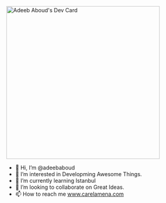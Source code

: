 <a href="https://app.daily.dev/adeebaboud"><img src="https://api.daily.dev/devcards/eebc2eebaf9c4407a51fd2afe4d28a31.png?r=7qi" width="400" alt="Adeeb Aboud's Dev Card"/></a>


- 👋 Hi, I’m @adeebaboud
- 👀 I’m interested in Developming Awesome Things.
- 🌱 I’m currently learning Istanbul
- 💞️ I’m looking to collaborate on Great Ideas.
- 📫 How to reach me www.carelamena.com

<!---
adeebaboud/adeebaboud is a ✨ special ✨ repository because its `README.md` (this file) appears on your GitHub profile.
You can click the Preview link to take a look at your changes.
--->
